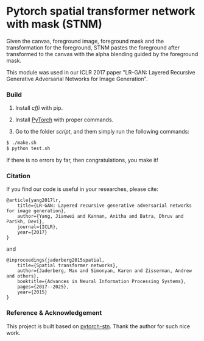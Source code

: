 # Pytorch spatial transformer network with mask (STNM)

Given the canvas, foreground image, foreground mask and the transformation for the foreground, STNM pastes the foreground after transformed to the canvas with the alpha blending guided by the foreground mask.

This module was used in our ICLR 2017 paper "LR-GAN: Layered Recursive Generative Adversarial Networks for Image Generation".

### Build

1. Install *cffi* with pip.

2. Install [PyTorch](http://pytorch.org/) with proper commands.

3. Go to the folder *script*, and them simply run the following commands:
```bash
$ ./make.sh
$ python test.sh
```
If there is no errors by far, then congratulations, you make it!

### Citation
If you find our code is useful in your researches, please cite:

    @article{yang2017lr,
        title={LR-GAN: Layered recursive generative adversarial networks for image generation},
        author={Yang, Jianwei and Kannan, Anitha and Batra, Dhruv and Parikh, Devi},
        journal={ICLR},
        year={2017}
    }

and

    @inproceedings{jaderberg2015spatial,
        title={Spatial transformer networks},
        author={Jaderberg, Max and Simonyan, Karen and Zisserman, Andrew and others},
        booktitle={Advances in Neural Information Processing Systems},
        pages={2017--2025},
        year={2015}
    }

### Reference & Acknowledgement

This project is built based on [pytorch-stn](https://github.com/fxia22/stn.pytorch). Thank the author for such nice work.
